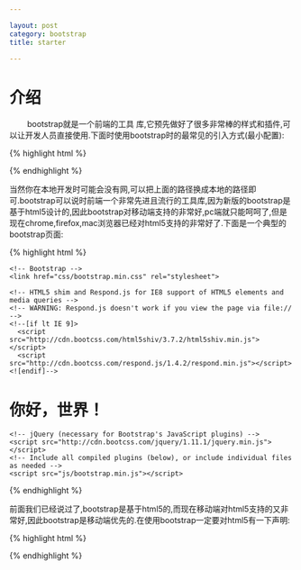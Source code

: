```yaml
---

layout: post
category: bootstrap
title: starter

---
```


# 介绍  

&#160;&#160;&#160;&#160;&#160;&#160;&#160;&#160;bootstrap就是一个前端的工具 库,它预先做好了很多非常棒的样式和插件,可以让开发人员直接使用.下面时使用bootstrap时的最常见的引入方式(最小配置):  

{% highlight html %}
<!-- 新 Bootstrap 核心 CSS 文件 -->
<link rel="stylesheet" href="http://cdn.bootcss.com/bootstrap/3.3.0/css/bootstrap.min.css">


<!-- jQuery文件。务必在bootstrap.min.js 之前引入 -->
<script src="http://cdn.bootcss.com/jquery/1.11.1/jquery.min.js"></script>

<!-- 最新的 Bootstrap 核心 JavaScript 文件 -->
<script src="http://cdn.bootcss.com/bootstrap/3.3.0/js/bootstrap.min.js"></script>

{% endhighlight %}  

当然你在本地开发时可能会没有网,可以把上面的路径换成本地的路径即可.bootstrap可以说时前端一个非常先进且流行的工具库,因为新版的bootstrap是基于html5设计的,因此bootstrap对移动端支持的非常好,pc端就只能呵呵了,但是现在chrome,firefox,mac浏览器已经对html5支持的非常好了.下面是一个典型的bootstrap页面:  

{% highlight html %}
<!DOCTYPE html>
<html lang="zh-cn">
  <head>
    <meta charset="utf-8">
    <meta http-equiv="X-UA-Compatible" content="IE=edge">
    <meta name="viewport" content="width=device-width, initial-scale=1">
    <title>Bootstrap 101 Template</title>

    <!-- Bootstrap -->
    <link href="css/bootstrap.min.css" rel="stylesheet">

    <!-- HTML5 shim and Respond.js for IE8 support of HTML5 elements and media queries -->
    <!-- WARNING: Respond.js doesn't work if you view the page via file:// -->
    <!--[if lt IE 9]>
      <script src="http://cdn.bootcss.com/html5shiv/3.7.2/html5shiv.min.js"></script>
      <script src="http://cdn.bootcss.com/respond.js/1.4.2/respond.min.js"></script>
    <![endif]-->
  </head>
  <body>
    <h1>你好，世界！</h1>

    <!-- jQuery (necessary for Bootstrap's JavaScript plugins) -->
    <script src="http://cdn.bootcss.com/jquery/1.11.1/jquery.min.js"></script>
    <!-- Include all compiled plugins (below), or include individual files as needed -->
    <script src="js/bootstrap.min.js"></script>
  </body>
</html>

{% endhighlight %}  

前面我们已经说过了,bootstrap是基于html5的,而现在移动端对html5支持的又非常好,因此bootstrap是移动端优先的.在使用bootstrap一定要对html5有一下声明:  

{% highlight html %}
<!DOCTYPE html>
<html lang="zh-cn">
</html>
{% endhighlight %}  


